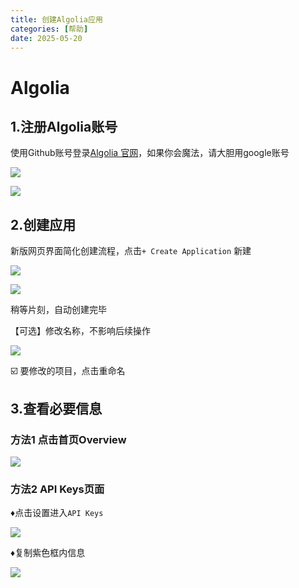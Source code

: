 ```yaml
---
title: 创建Algolia应用
categories: [帮助]
date: 2025-05-20
---
```


# Algolia

## 1.注册Algolia账号

使用Github账号登录[Algolia 官网](https://www.algolia.com/)，如果你会魔法，请大胆用google账号

![](/img/b00ffd826909d6963db185d09ae52102.png)

![](/img/2256c4860b3d6be29e7044728d371b33.png)

## 2.创建应用

新版网页界面简化创建流程，点击`+ Create Application` 新建

![](/img/62c8b8c88751e0b0421fdf086c601dba.png)

![](/img/e7bc201a4979717d5a923ae770ad66d9.png)

稍等片刻，自动创建完毕

【可选】修改名称，不影响后续操作

![](/img/7e4cfb390941057b8c8f2a0efc6c1df8.png)

☑️ 要修改的项目，点击重命名

## 3.查看必要信息

### 方法1 点击首页Overview

![](/img/837b5940f82495a1f5a561bf21210cb6.png)

### 方法2 API Keys页面

♦️点击设置进入`API Keys`

![](/img/a60ed301cdd73cf73fc4982a3788cdbf.png)

♦️复制紫色框内信息

![](/img/53572c2df05e6520f767e46301990504.png)
